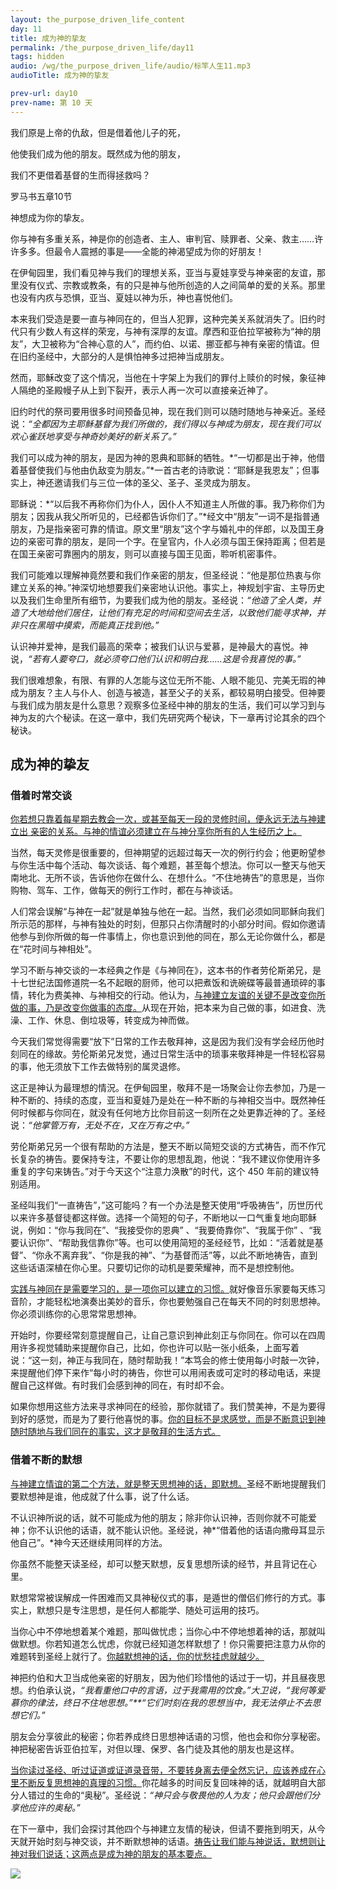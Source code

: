 ```yaml
---
layout: the_purpose_driven_life_content
day: 11
title: 成为神的挚友
permalink: /the_purpose_driven_life/day11
tags: hidden
audio: /wg/the_purpose_driven_life/audio/标竿人生11.mp3
audioTitle: 成为神的挚友

prev-url: day10
prev-name: 第 10 天
---
```


<div class="center script">
<p>我们原是上帝的仇敌，但是借着他儿子的死，</p>
<p>他使我们成为他的朋友。既然成为他的朋友，</p>
<p>我们不更借着基督的生而得拯救吗？</p>
<p class="sp-verse">罗马书五章10节</p>
</div>
<p class="first">神想成为你的挚友。</p>

你与神有多重关系，神是你的创造者、主人、审判官、赎罪者、父亲、救主……许许多多。但最令人震撼的事是——全能的神渴望成为你的好朋友！

在伊甸园里，我们看见神与我们的理想关系，亚当与夏娃享受与神亲密的友谊，那里没有仪式、宗教或教条，有的只是神与他所创造的人之间简单的爱的关系。那里也没有内疚与恐惧，亚当、夏娃以神为乐，神也喜悦他们。

本来我们受造是要一直与神同在的，但当人犯罪，这种完美关系就消失了。旧约时代只有少数人有这样的荣宠，与神有深厚的友谊。摩西和亚伯拉罕被称为“神的朋友”，大卫被称为“合神心意的人”，而约伯、以诺、挪亚都与神有亲密的情谊。但在旧约圣经中，大部分的人是惧怕神多过把神当成朋友。

然而，耶穌改变了这个情况，当他在十字架上为我们的罪付上赎价的时候，象征神人隔绝的圣殿幔子从上到下裂开，表示人再一次可以直接亲近神了。

旧约时代的祭司要用很多时间预备见神，现在我们则可以随时随地与神亲近。圣经说：*“全都因为主耶稣基督为我们所做的，我们得以与神成为朋友，现在我们可以欢心雀跃地享受与神奇妙美好的新关系了。”*

我们可以成为神的朋友，是因为神的恩典和耶稣的牺牲。*“一切都是出于神，他借着基督使我们与他由仇敌变为朋友。”*一首古老的诗歌说：“耶稣是我恩友”；但事实上，神还邀请我们与三位一体的圣父、圣子、圣灵成为朋友。

耶稣说：*“以后我不再称你们为仆人，因仆人不知道主人所做的事。我乃称你们为朋友；因我从我父所听见的，已经都告诉你们了。”*经文中“朋友”一词不是指普通朋友，乃是指亲密可靠的情谊。原文里“朋友”这个字与婚礼中的伴郎，以及国王身边的亲密可靠的朋友，是同一个字。在皇官内，仆人必须与国王保持距离；但若是在国王亲密可靠圈内的朋友，则可以直接与国王见面，聆听机密事件。

我们可能难以理解神竟然要和我们作亲密的朋友，但圣经说：“他是那位热衷与你建立关系的神。”神深切地想要我们亲密地认识他。事实上，神规划宇宙、主导历史以及我们生命里所有细节，为要我们成为他的朋友。圣经说：*“他造了全人类，并造了大地给他们居住，让他们有充足的时间和空间去生活，以致他们能寻求神，并非只在黑暗中摸索，而能真正找到他。”*

认识神并爱神，是我们最高的荣幸；被我们认识与爱慕，是神最大的喜悦。神说，*“若有人要夸口，就必须夸口他们认识和明白我……这是令我喜悦的事。”*

我们很难想象，有限、有罪的人怎能与这位无所不能、人眼不能见、完美无瑕的神成为朋友？主人与仆人、创造与被造，甚至父子的关系，都较易明白接受。但神要与我们成为朋友是什么意思？观察多位圣经中神的朋友的生活，我们可以学习到与神为友的六个秘读。在这一章中，我们先研究两个秘诀，下一章再讨论其余的四个秘诀。

## 成为神的挚友

### 借着时常交谈

<u>你若想只靠着每星期去教会一次，或甚至每天一段的灵修时间，便永远无法与神建立出 亲密的关系。与神的情谊必须建立在与神分享你所有的人生经历之上。</u>

当然，每天灵修是很重要的，但神期望的远超过每天一次的例行约会；他更盼望参与你生活中每个活动、每次谈话、每个难题，甚至每个想法。你可以一整天与他天南地北、无所不谈，告诉他你在做什么、在想什么。“不住地祷告”的意思是，当你购物、驾车、工作，做每天的例行工作时，都在与神谈话。

人们常会误解“与神在一起”就是单独与他在一起。当然，我们必须如同耶稣向我们所示范的那样，与神有独处的时刻，但那只占你清醒时的小部分时间。假如你邀请他参与到你所做的每一件事情上，你也意识到他的同在，那么无论你做什么，都是在“花时间与神相处”。

学习不断与神交谈的一本经典之作是《与神同在》，这本书的作者劳伦斯弟兄，是十七世纪法国修道院一名不起眼的厨师，他可以把煮饭和诜碗碟等最普通琐碎的事情，转化为费美神、与神相交的行动。他认为，<u>与神建立友谊的关键不是改变你所做的事，乃是改变你做事的态度。</u>从现在开始，把本来为自己做的事，如进食、洗澡、工作、休息、倒垃圾等，转变成为神而做。

今天我们常觉得需要“放下”日常的工作去敬拜神，这是因为我们没有学会经历他时刻同在的缘故。劳伦斯弟兄发觉，通过日常生活中的琐事来敬拜神是一件轻松容易的事，他无须放下工作去做特别的属灵退修。

这正是神认为最理想的情況。在伊甸园里，敬拜不是一场聚会让你去参加，乃是一种不断的、持续的态度，亚当和夏娃乃是处在一种不断的与神相交当中。既然神任何时候都与你同在，就没有任何地方比你目前这一刻所在之处更靠近神的了。圣经说：*“他掌管万有，无处不在，又在万有之中。”*

劳伦斯弟兄另一个很有帮助的方法是，整天不断以简短交谈的方式祷告，而不作冗长复杂的祷告。要保持专注，不要让你的思想乱跑，他说：“我不建议你使用许多重复的字句来铸告。”对于今天这个“注意力涣散”的时代，这个 450 年前的建议特别适用。

圣经叫我们“一直祷告”，”这可能吗？有一个办法是整天使用“呼吸祷告”，历世历代以来许多基督徒都这样做。选择一个简短的句子，不断地以一口气重复地向耶稣说，例如：“你与我同在”、“我接受你的恩典” 、“我要倚靠你”、“我属于你” 、“我要认识你”、“帮助我信靠你”等。也可以使用简短的圣经经节，比如：“活着就是基督”、“你永不离弃我”、“你是我的神”、“为基督而活”等，以此不断地祷告，直到这些话语深植在你心里。只要切记你的动机是要荣耀神，而不是想控制他。

<u>实践与神同在是需要学习的，是一项你可以建立的习惯。</u>就好像音乐家要每天练习音阶，才能轻松地演奏出美妙的音乐，你也要勉强自己在每天不同的时刻思想神。你必须训练你的心思常常思想神。

开始时，你要经常刻意提醒自己，让自己意识到神此刻正与你同在。你可以在四周用许多视觉辅助来提醒你自己，比如，你也许可以贴一张小纸条，上面写着说：“这一刻，神正与我同在，随时帮助我！”本笃会的修士使用每小时敲一次钟，来提醒他们停下来作“每小时的祷告，你世可以用闹表或可定时的移动电话，来提醒自己这样做。有时我们会感到神的同在，有时却不会。

如果你想用这些方法来寻求神同在的经验，那你就错了。我们赞美神，不是为要得到好的感觉，而是为了要行他喜悦的事。<u>你的目标不是求感觉，而是不断意识到神随时随地与我们同在的事实，这才是敬拜的生活方式。</u>

### 借着不断的默想

<u>与神建立情谊的第二个方法，就是整天思想神的话，即默想。</u>圣经不断地提醒我们要默想神是谁，他成就了什么事，说了什么话。

不认识神所说的话，就不可能成为他的朋友；除非你认识神，否则你就不可能爱神；你不认识他的话语，就不能认识他。圣经说，神*“借着他的话语向撒母耳显示他自己”。*神今天还继续用同样的方法。

你虽然不能整天读圣经，却可以整天默想，反复思想所读的经节，并且背记在心里。

默想常常被误解成一件困难而又具神秘仪式的事，是遁世的僧侣们修行的方式。事实上，默想只是专注思想，是任何人都能学、随处可运用的技巧。

当你心中不停地想着某个难题，那叫做忧虑；当你心中不停地想着神的话，那就叫做默想。你若知道怎么忧虑，你就已经知道怎样默想了！你只需要把注意力从你的难题转到圣经上就行了。<u>你越默想神的话，你的忧愁挂虑就越少。</u>

神把约伯和大卫当成他亲密的好朋友，因为他们珍惜他的话过于一切，并且昼夜思想。约伯承认说，*“我看重他口中的言语，过于我需用的饮食。”*大卫说，*“我何等爱慕你的律法，终日不住地思想。”**“它们时刻在我的思想当中，我无法停止不去思想它们。”*

朋友会分享彼此的秘密；你若养成终日思想神话语的习惯，他也会和你分享秘密。神把秘密告诉亚伯拉军，对但以理、保罗、各门徒及其他的朋友也是这样。

<u>当你读过圣经、听过证道或证道录音带，不要转身离去便全然忘记，应该养成在心里不断反复思想神的真理的习惯。</u>你花越多的时间反复回味神的话，就越明自大部分人错过的生命的“奥秘”。圣经说：*“神只会与敬畏他的人为友；他只会跟他们分享他应许的奥秘。”*

在下一章中，我们会探讨其他四个与神建立友情的秘诀，但请不要拖到明天，从今天就开始时刻与神交谈，并不断默想神的话语。<u>祷告让我们能与神说话，默想则让神对我们说话；这两点是成为神的朋友的基本要点。</u>

<div class="article-img-wrapper">
  <img src="https://typora-1259024198.cos.ap-beijing.myqcloud.com/wg/the_purpose_driven_life/image/day11_card.jpg">
</div>
